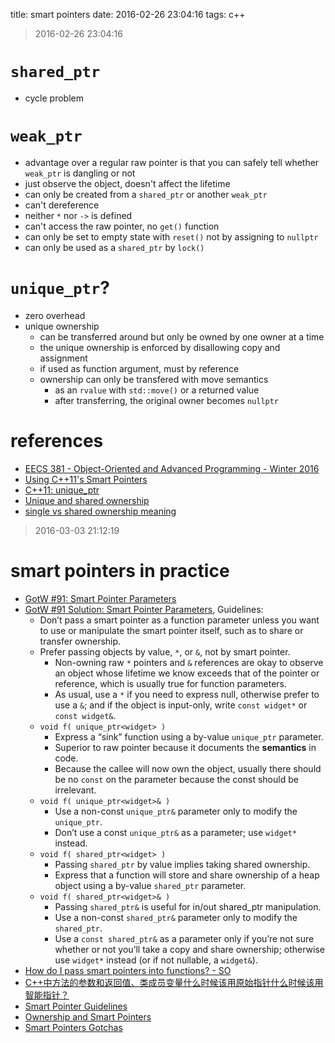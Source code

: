 title: smart pointers
date: 2016-02-26 23:04:16
tags: c++

> 2016-02-26 23:04:16

# `shared_ptr`
- cycle problem

# `weak_ptr`
- advantage over a regular raw pointer is that you can safely tell whether `weak_ptr` is dangling or not
- just observe the object, doesn't affect the lifetime
- can only be created from a `shared_ptr` or another `weak_ptr`
- can't dereference 
- neither `*` nor `->` is defined
- can't access the raw pointer, no `get()` function
- can only be set to empty state with `reset()` not by assigning to `nullptr`
- can only be used as a `shared_ptr` by `lock()`

# `unique_ptr`?
- zero overhead
- unique ownership
    + can be transferred around but only be owned by one owner at a time
    + the unique ownership is enforced by disallowing copy and assignment
    + if used as function argument, must by reference
    + ownership can only be transfered with move semantics 
        * as an `rvalue` with `std::move()` or a returned value
        * after transferring, the original owner becomes `nullptr`

# references
- [EECS 381 - Object-Oriented and Advanced Programming - Winter 2016](http://www.umich.edu/~eecs381/)
- [Using C++11's Smart Pointers](http://www.umich.edu/~eecs381/handouts/C++11_smart_ptrs.pdf)
- [C++11: unique_ptr](http://www.drdobbs.com/cpp/c11-uniqueptr/240002708)
- [Unique and shared ownership](https://akrzemi1.wordpress.com/2011/06/27/unique-ownership-shared-ownership/)
- [single vs shared ownership meaning](http://stackoverflow.com/questions/13852710/single-vs-shared-ownership-meaning)

> 2016-03-03 21:12:19

# smart pointers in practice

- [GotW #91: Smart Pointer Parameters](http://herbsutter.com/2013/05/30/gotw-91-smart-pointer-parameters/)
- [GotW #91 Solution: Smart Pointer Parameters](http://herbsutter.com/2013/06/05/gotw-91-solution-smart-pointer-parameters/), Guidelines:
	- Don’t pass a smart pointer as a function parameter unless you want to use or manipulate the smart pointer itself, such as to share or transfer ownership.
	- Prefer passing objects by value, `*`, or `&`, not by smart pointer.
		- Non-owning raw `*` pointers and `&` references are okay to observe an object whose lifetime we know exceeds that of the pointer or reference, which is usually true for function parameters. 
		- As usual, use a `*` if you need to express null, otherwise prefer to use a `&`; and if the object is input-only, write `const widget*` or `const widget&`.
	- `void f( unique_ptr<widget> )`
		- Express a “sink” function using a by-value `unique_ptr` parameter.
		- Superior to raw pointer because it documents the **semantics** in code.
		- Because the callee will now own the object, usually there should be no `const` on the parameter because the const should be irrelevant.
	- `void f( unique_ptr<widget>& )`
	    - Use a non-const `unique_ptr&` parameter only to modify the `unique_ptr`.
        - Don’t use a const `unique_ptr&` as a parameter; use `widget*` instead.
	- `void f( shared_ptr<widget> )`
		- Passing `shared_ptr` by value implies taking shared ownership.
		- Express that a function will store and share ownership of a heap object using a by-value `shared_ptr` parameter.
	- `void f( shared_ptr<widget>& )`
		- Passing `shared_ptr&` is useful for in/out shared_ptr manipulation.
		- Use a non-const `shared_ptr&` parameter only to modify the `shared_ptr`.
		- Use a `const shared_ptr&` as a parameter only if you’re not sure whether or not you’ll take a copy and share ownership; otherwise use `widget*` instead (or if not nullable, a `widget&`).
- [How do I pass smart pointers into functions? - SO](http://stackoverflow.com/questions/12519812/how-do-i-pass-smart-pointers-into-functions)
- [C++中方法的参数和返回值、类成员变量什么时候该用原始指针什么时候该用智能指针？](https://www.zhihu.com/question/22821303)
- [Smart Pointer Guidelines](https://www.chromium.org/developers/smart-pointer-guidelines)
- [Ownership and Smart Pointers](https://google.github.io/styleguide/cppguide.html#Ownership_and_Smart_Pointers)
- [Smart Pointers Gotchas](http://www.codeproject.com/Articles/547276/Smart-Pointers-Gotchas)

